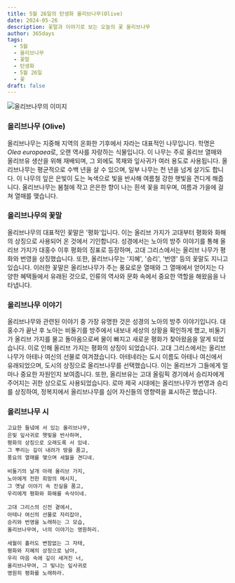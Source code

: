 ```yaml
---
title: 5월 26일의 탄생화 올리브나무(Olive)
date: 2024-05-26
description: 꽃말과 이야기로 보는 오늘의 꽃 올리브나무
author: 365days
tags:
  - 5월
  - 올리브나무
  - 꽃말
  - 탄생화
  - 5월 26일
  - 꽃
draft: false
---
```


![올리브나무의 이미지](https://cdn.pixabay.com/photo/2015/05/29/10/00/olives-789140_1280.jpg#center)


### 올리브나무 (Olive)

올리브나무는 지중해 지역의 온화한 기후에서 자라는 대표적인 나무입니다. 학명은 *Olea europaea*로, 오랜 역사를 자랑하는 식물입니다. 이 나무는 주로 올리브 열매와 올리브유 생산을 위해 재배되며, 그 외에도 목재와 잎사귀가 여러 용도로 사용됩니다. 올리브나무는 평균적으로 수백 년을 살 수 있으며, 일부 나무는 천 년을 넘게 살기도 합니다. 이 나무의 잎은 은빛이 도는 녹색으로 빛을 반사해 여름철 강한 햇빛을 견디게 해줍니다. 올리브나무는 봄철에 작고 은은한 향이 나는 흰색 꽃을 피우며, 여름과 가을에 걸쳐 열매를 맺습니다.

### 올리브나무의 꽃말

올리브나무의 대표적인 꽃말은 '평화'입니다. 이는 올리브 가지가 고대부터 평화와 화해의 상징으로 사용되어 온 것에서 기인합니다. 성경에서는 노아의 방주 이야기를 통해 올리브 가지가 대홍수 이후 평화의 징표로 등장하며, 고대 그리스에서는 올리브 나무가 평화와 번영을 상징했습니다. 또한, 올리브나무는 '지혜', '승리', '번영' 등의 꽃말도 지니고 있습니다. 이러한 꽃말은 올리브나무가 주는 풍요로운 열매와 그 열매에서 얻어지는 다양한 혜택들에서 유래된 것으로, 인류의 역사와 문화 속에서 중요한 역할을 해왔음을 나타냅니다.

### 올리브나무 이야기

올리브나무와 관련된 이야기 중 가장 유명한 것은 성경의 노아의 방주 이야기입니다. 대홍수가 끝난 후 노아는 비둘기를 방주에서 내보내 세상의 상황을 확인하게 했고, 비둘기가 올리브 가지를 물고 돌아옴으로써 물이 빠지고 새로운 평화가 찾아왔음을 알게 되었습니다. 이로 인해 올리브 가지는 평화의 상징이 되었습니다. 고대 그리스에서는 올리브나무가 아테나 여신의 선물로 여겨졌습니다. 아테네라는 도시 이름도 아테나 여신에서 유래되었으며, 도시의 상징으로 올리브나무를 선택했습니다. 이는 올리브가 그들에게 얼마나 중요한 자원인지 보여줍니다. 또한, 올리브유는 고대 올림픽 경기에서 승리자에게 주어지는 귀한 상으로도 사용되었습니다. 로마 제국 시대에는 올리브나무가 번영과 승리를 상징하여, 정복지에서 올리브나무를 심어 자신들의 영향력을 표시하곤 했습니다.

### 올리브나무 시

```
고요한 들녘에 서 있는 올리브나무,
은빛 잎사귀로 햇빛을 반사하며,
평화의 상징으로 오래도록 서 있네.
그 뿌리는 깊이 내려가 땅을 품고,
풍요의 열매를 맺으며 세월을 견디네.

비둘기의 날개 아래 올리브 가지,
노아에게 전한 희망의 메시지,
그 옛날 이야기 속 진실을 품고,
우리에게 평화와 화해를 속삭이네.

고대 그리스의 신전 곁에서,
아테나 여신의 선물로 자리잡아,
승리와 번영을 노래하는 그 모습,
올리브나무여, 너의 이야기는 영원하리.

세월이 흘러도 변함없는 그 자태,
평화와 지혜의 상징으로 남아,
우리 마음 속에 깊이 새겨진 너,
올리브나무여, 그 빛나는 잎사귀로
영원히 평화를 노래하라.
```


